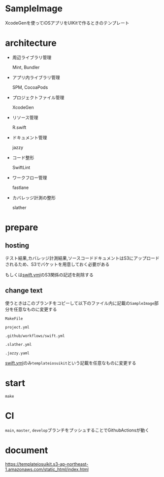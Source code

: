 # SampleImage
XcodeGenを使ってiOSアプリをUIKitで作るときのテンプレート


# architecture

- 周辺ライブラリ管理

  Mint, Bundler

- アプリ内ライブラリ管理

  SPM, CocoaPods

- プロジェクトファイル管理

  XcodeGen

- リソース管理

  R.swift

- ドキュメント管理

  jazzy

- コード整形

  SwiftLint

- ワークフロー管理

  fastlane

- カバレッジ計測の整形

  slather

# prepare

## hosting

テスト結果,カバレッジ計測結果,ソースコードドキュメントはS3にアップロードされるため、S3でバケットを用意しておく必要がある

もしくは[swift.yml](https://github.com/sakiyamaK/SampleImage/blob/main/.github/workflows/swift.yml)のS3関係の記述を削除する

## change text

使うときはこのブランチをコピーして以下のファイル内に記載の`SampleImage`部分を任意なものに変更する

`MakeFile`

`project.yml`

`.github/workflows/swift.yml`

`.slather.yml`

`.jazzy.yaml`


[swift.yml](https://github.com/sakiyamaK/SampleImage/blob/main/.github/workflows/swift.yml)のみ`templateiosuikit`という記載を任意なものに変更する


# start

```
make
```


# CI
`main`, `master`, `develop`ブランチをプッシュすることでGithubActionsが動く

# document
https://templateiosuikit.s3-ap-northeast-1.amazonaws.com/static_html/index.html
